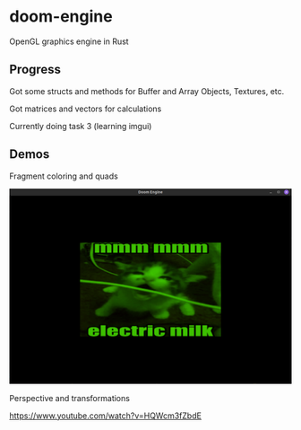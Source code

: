# doom-engine

OpenGL graphics engine in Rust

## Progress

Got some structs and methods for Buffer and Array Objects, Textures, etc.

Got matrices and vectors for calculations

Currently doing task 3 (learning imgui)

## Demos

Fragment coloring and quads

![milk](examples/Milk.png)

Perspective and transformations

<https://www.youtube.com/watch?v=HQWcm3fZbdE>
